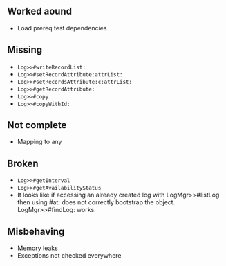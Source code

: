 Worked aound
------------

* Load prereq test dependencies


Missing
-------

* `Log>>#writeRecordList:`
* `Log>>#setRecordAttribute:attrList:`
* `Log>>#setRecordsAttribute:c:attrList:`
* `Log>>#getRecordAttribute:`
* `Log>>#copy:`
* `Log>>#copyWithId:`


Not complete
------------

* Mapping to any


Broken
------

* `Log>>#getInterval`
* `Log>>#getAvailabilityStatus`
* It looks like if accessing an already created log with
  LogMgr>>#listLog then using #at: does not correctly bootstrap
  the object. LogMgr>>#findLog: works.


Misbehaving
-----------

* Memory leaks
* Exceptions not checked everywhere
